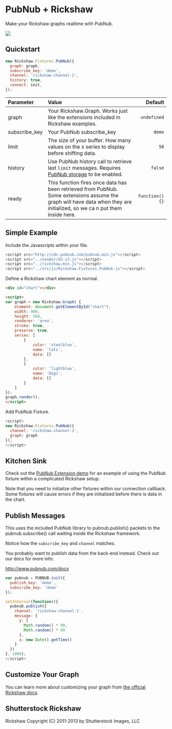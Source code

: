 PubNub + Rickshaw
===============

Make your Rickshaw graphs realtime with PubNub.

![](http://i.imgur.com/yxT6JrU.gif)

## Quickstart

```js
new Rickshaw.Fixtures.PubNub({
  graph: graph,
  subscribe_key: 'demo',
  channel: 'rickshaw-channel-2',
  history: true,
  connect: init,
});
```

Parameter | Value | Default
| :------------ |:---------------| -----:|
| graph | Your Rickshaw.Graph. Works just like the extensions included in Rickshaw examples. | ```undefined```
| subscribe_key | Your PubNub subscribe_key | ```demo```
| limit | The size of your buffer. How many values on the x series to display before shifting data. | ```50```
| history | Use PubNub history call to retrieve last ```limit``` messages. Requires [PubNub storage](http://www.pubnub.com/how-it-works/storage-and-playback/) to be enabled. | ```false```
| ready | This function fires once data has been retrieved from PubNub. Some extensions assume the graph will have data when they are initialized, so we ca n put them inside here. | ```function(){}```

## Simple Example

Include the Javascripts within your file.

```js
<script src="http://cdn.pubnub.com/pubnub.min.js"></script>
<script src="../vendor/d3.v3.js"></script>
<script src="../rickshaw.min.js"></script>
<script src="../src/js/Rickshaw.Fixtures.PubNub.js"></script>
```

Define a Rickshaw chart element as normal.

```html
<div id="chart"></div>

<script>
var graph = new Rickshaw.Graph( {
    element: document.getElementById("chart"),
    width: 900,
    height: 500,
    renderer: 'area',
    stroke: true,
    preserve: true,
    series: [
        {
            color: 'steelblue',
            name: 'Cats',
            data: []
        },
        {
            color: 'lightblue',
            name: 'Dogs',
            data: []
        }
    ]
});
graph.render();
</script>
```

Add PubNub Fixture.

```js
<script>
new Rickshaw.Fixtures.PubNub({
  channel: 'rickshaw-channel-1',
  graph: graph
});
</script>
```

## Kitchen Sink

Check out the [PubNub Extension demo](https://github.com/pubnub/pubnub-rickshaw/blob/master/rickshaw/examples/pubnub-extensions.html) for an example of using the PubNub fixture within a complicated Rickshaw setup.

Note that you need to initialize other fixtures within our connection callback. Some fixtures will cause errors if they are initialized before there is data in the chart.

## Publish Messages

This uses the included PubNub library to pubnub.publish() 
packets to the pubnub.subscribe() call waiting inside the 
Rickshaw framework. 

Notice how the ```subscribe_key``` and ```channel```  matches.

You probably want to publish data from the back-end instead. 
Check out our docs for more info:

http://www.pubnub.com/docs

```js
var pubnub = PUBNUB.init({
  publish_key: 'demo',
  subscribe_key: 'demo'
});

setInterval(function(){
  pubnub.publish({
    channel: 'rickshaw-channel-1',
    message: {
      y: [
        Math.random() * 99, 
        Math.random() * 99
      ],
      x: new Date().getTime()
    }
  })
}, 1000);
</script>
``` 

## Customize Your Graph

You can learn more about customizing your graph from [the official Rickshaw docs](https://github.com/shutterstock/rickshaw/blob/master/README.md).

## Shutterstock Rickshaw

Rickshaw Copyright (C) 2011-2013 by Shutterstock Images, LLC
